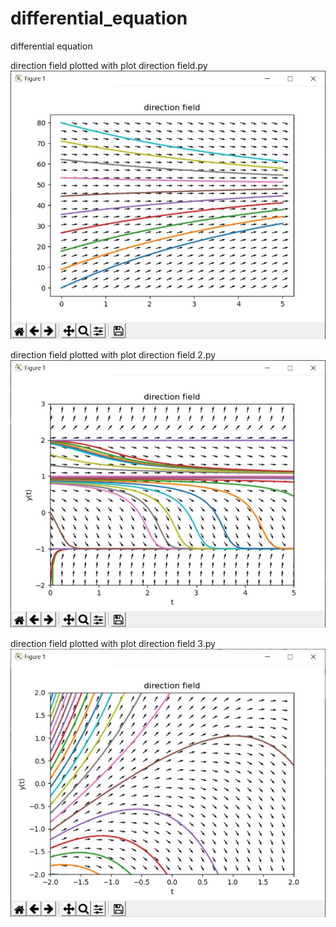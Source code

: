 # differential_equation
differential equation

direction field plotted with plot direction field.py
![alt text](https://github.com/dong-zhan/differential_equation/blob/main/direction%20field.JPG)

direction field plotted with plot direction field 2.py
![alt text](https://github.com/dong-zhan/differential_equation/blob/main/direction%20field%202.JPG)

direction field plotted with plot direction field 3.py
![alt text](https://github.com/dong-zhan/differential_equation/blob/main/direction%20field%203.JPG)
